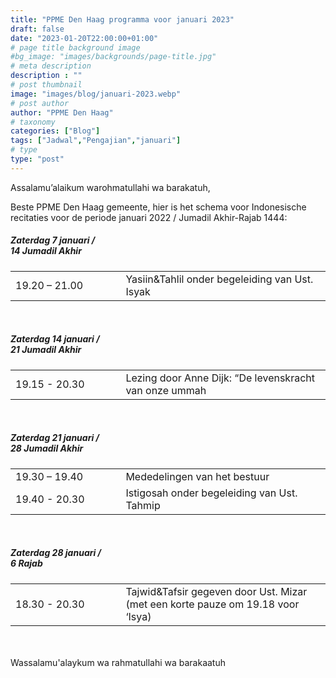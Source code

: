 ```yaml
---
title: "PPME Den Haag programma voor januari 2023"
draft: false
date: "2023-01-20T22:00:00+01:00"
# page title background image
#bg_image: "images/backgrounds/page-title.jpg"
# meta description
description : ""
# post thumbnail
image: "images/blog/januari-2023.webp"
# post author
author: "PPME Den Haag"
# taxonomy
categories: ["Blog"]
tags: ["Jadwal","Pengajian","januari"]
# type
type: "post"
---
```


Assalamu’alaikum warohmatullahi wa barakatuh,

Beste PPME Den Haag gemeente, hier is het schema voor Indonesische recitaties voor de periode januari 2022 / Jumadil Akhir-Rajab 1444:

##### Zaterdag 7 januari /<br/> 14 Jumadil Akhir
<table style="width:100%">
<tr><td style="width:35%;margin:0;">19.20 – 21.00</td><td style="width:65%;margin:0;">Yasiin&Tahlil onder begeleiding van Ust. Isyak</td></tr>
</table>
<br/>




##### Zaterdag 14 januari /<br/> 21 Jumadil Akhir
<table style="width:100%">
<tr><td style="width:35%;margin:0;">19.15 - 20.30</td><td style="width:65%;margin:0;">Lezing door Anne Dijk: “De levenskracht van onze ummah</td></tr>
</table>
<br/>


##### Zaterdag 21 januari /<br/> 28 Jumadil Akhir
<table style="width:100%">
<tr><td style="width:35%;margin:0;">19.30 – 19.40</td><td style="width:65%;margin:0;">Mededelingen van het bestuur</td></tr>
<tr><td style="width:35%;margin:0;">19.40 - 20.30</td><td style="width:65%;margin:0;">Istigosah onder begeleiding van Ust. Tahmip</td></tr>
</table>
<br/>

##### Zaterdag 28 januari /<br/> 6 Rajab
<table style="width:100%">
<tr><td style="width:35%;margin:0;">18.30 - 20.30</td><td style="width:65%;margin:0;">Tajwid&Tafsir gegeven door Ust. Mizar (met een korte pauze om 19.18 voor ‘Isya)</td></tr>
</table>
<br/>



<br/>
Wassalamu'alaykum wa rahmatullahi wa barakaatuh


